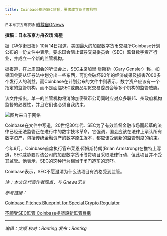 ```yaml
---
title: Coinbase拒绝SEC监督，要求成立新监管机构
---
```

`日本东京方舟农场` [轉載自GNews](https://gnews.org/zh-hans/1596582/)

**撰稿：日本东京方舟农场 海星**

据《华尔街日报》10月14日报道，美国最大的加密数字货币交易所Coinbase计划公布的一份文件中表示，要求国会阻止证券交易委员会（SEC）监督数字资产行业，并成立一个新的监管机构。

据报道，在上周国会的听证会上，SEC主席加里·詹斯勒（Gary Gensler）称，如果国会要从证券法中划分出一些东西，可能会破坏90年的经济成果及损害7000多个发行人的利益。而Coinbase在计划公布的文件中则表示，数字资产应该有一个指定的监管机构，而不是面临SEC或商品期货交易委员会等多个机构的监管威胁。

该文件指出，单一的监管机构将消除加密货币公司同时应对众多联邦、州政府机构监督的必要性，并且它们也必须自我约束。

![](https://assets.gnews.org/wp-content/uploads/2021/10/b61a-219df613bc00ef3104470c9a41d9408a.jpg)图片来自于网络

Coinbase在文件中写道，20世纪30年代，SEC为了有效监督金融市场而起草的法律已经无法监管正在进行中的数字技术革命。它强调，国会应该在法律上承认所有数字资产，包括传统金融资产的数字原生版本，都应该受到新的监管制度的约束。

今年9月，Coinbase首席执行官布莱恩·阿姆斯特朗(Brian Armstrong)在推特上写道，SEC威胁要对该公司的加密数字货币借贷项目采取法律行动，但此项目并不受其监管。他表示，SEC的这种行为相当于闭门造车的恐吓。

Coinbase表示，SEC不愿澄清为什么该项目有资格受到监管。

*注：本文仅代表作者观点，与 Gnews无关*

*参考链接：*

[Coinbase Pitches Blueprint for Special Crypto Regulator](https://www.wsj.com/articles/coinbase-pitches-blueprint-for-special-crypto-regulator-11634231298)

[不願受SEC監管 Coinbase提議設新監管機構](https://ec.ltn.com.tw/article/breakingnews/3704879)

* * *

*编辑：文顺 校对：Ranting 发布：Ranting*
